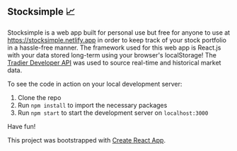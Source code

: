 ## Stocksimple 📈

Stocksimple is a web app built for personal use but free for anyone to use at https://stocksimple.netlify.app in order to keep track of your stock portfolio in a hassle-free manner.
The framework used for this web app is React.js with your data stored long-term using your browser's localStorage!
The [Tradier Developer API](https://developer.tradier.com/) was used to source real-time and historical market data.


To see the code in action on your local development server:
1. Clone the repo
2. Run `npm install` to import the necessary packages
3. Run `npm start` to start the development server on `localhost:3000`

Have fun!

This project was bootstrapped with [Create React App](https://github.com/facebook/create-react-app).
